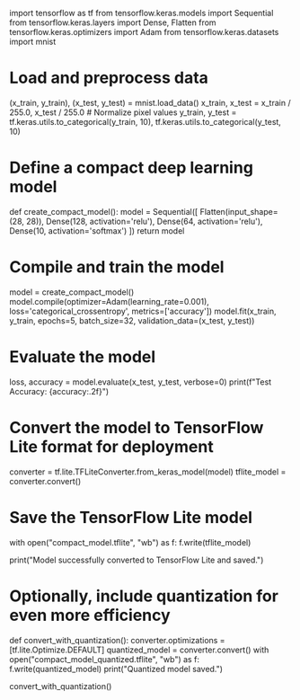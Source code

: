 import tensorflow as tf
from tensorflow.keras.models import Sequential
from tensorflow.keras.layers import Dense, Flatten
from tensorflow.keras.optimizers import Adam
from tensorflow.keras.datasets import mnist

# Load and preprocess data
(x_train, y_train), (x_test, y_test) = mnist.load_data()
x_train, x_test = x_train / 255.0, x_test / 255.0  # Normalize pixel values
y_train, y_test = tf.keras.utils.to_categorical(y_train, 10), tf.keras.utils.to_categorical(y_test, 10)

# Define a compact deep learning model
def create_compact_model():
    model = Sequential([
        Flatten(input_shape=(28, 28)),
        Dense(128, activation='relu'),
        Dense(64, activation='relu'),
        Dense(10, activation='softmax')
    ])
    return model

# Compile and train the model
model = create_compact_model()
model.compile(optimizer=Adam(learning_rate=0.001), loss='categorical_crossentropy', metrics=['accuracy'])
model.fit(x_train, y_train, epochs=5, batch_size=32, validation_data=(x_test, y_test))

# Evaluate the model
loss, accuracy = model.evaluate(x_test, y_test, verbose=0)
print(f"Test Accuracy: {accuracy:.2f}")

# Convert the model to TensorFlow Lite format for deployment
converter = tf.lite.TFLiteConverter.from_keras_model(model)
tflite_model = converter.convert()

# Save the TensorFlow Lite model
with open("compact_model.tflite", "wb") as f:
    f.write(tflite_model)

print("Model successfully converted to TensorFlow Lite and saved.")

# Optionally, include quantization for even more efficiency
def convert_with_quantization():
    converter.optimizations = [tf.lite.Optimize.DEFAULT]
    quantized_model = converter.convert()
    with open("compact_model_quantized.tflite", "wb") as f:
        f.write(quantized_model)
    print("Quantized model saved.")

convert_with_quantization()
